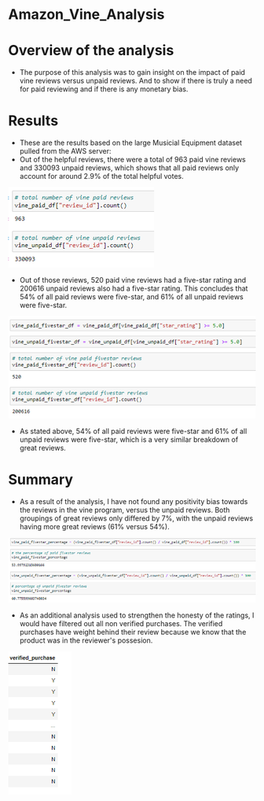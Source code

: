# Amazon_Vine_Analysis

# Overview of the analysis
* The purpose of this analysis was to gain insight on the impact of paid vine reviews versus unpaid reviews. And to show if there is truly a need for paid reviewing and if there is any monetary bias. 

# Results
* These are the results based on the large Musicial Equipment dataset pulled from the AWS server:
* Out of the helpful reviews, there were a total of 963 paid vine reviews and 330093 unpaid reviews, which shows that all paid reviews only account for around 2.9% of the total helpful votes.

![paidvsunpaid](https://github.com/dwest85/Amazon_Vine_Analysis/blob/main/markdownpics/paidvsunpaid.PNG)

* Out of those reviews, 520 paid vine reviews had a five-star rating and 200616 unpaid reviews also had a five-star rating. This concludes that 54% of all paid reviews were five-star, and 61% of all unpaid reviews were five-star.

![fivestarcompared](https://github.com/dwest85/Amazon_Vine_Analysis/blob/main/markdownpics/fivestarcompared.PNG)

* As stated above, 54% of all paid reviews were five-star and 61% of all unpaid reviews were five-star, which is a very similar breakdown of great reviews. 

# Summary
* As a result of the analysis, I have not found any positivity bias towards the reviews in the vine program, versus the unpaid reviews. Both groupings of great reviews only differed by 7%, with the unpaid reviews having more great reviews (61% versus 54%). 

![percentagebreakdown](https://github.com/dwest85/Amazon_Vine_Analysis/blob/main/markdownpics/percentagebreakdown.PNG)

* As an additional analysis used to strengthen the honesty of the ratings, I would have filtered out all non verified purchases. The verified purchases have weight behind their review because we know that the product was in the reviewer's possesion. 

![verified](https://github.com/dwest85/Amazon_Vine_Analysis/blob/main/markdownpics/verified.PNG)